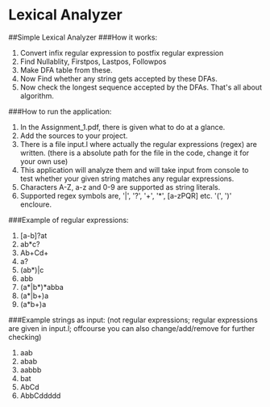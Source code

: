 # Lexical Analyzer
##Simple Lexical Analyzer
###How it works:
1. Convert infix regular expression to postfix regular expression
2. Find Nullablity, Firstpos, Lastpos, Followpos
3. Make DFA table from these.
4. Now Find whether any string gets accepted by these DFAs.
5. Now check the longest sequence accepted by the DFAs.
    That's all about algorithm.

###How to run the application: 
1. In the Assignment_1.pdf, there is given what to do at a glance.
2. Add the sources to your project.
3. There is a file input.l where actually the regular expressions (regex) are written. 
    (there is a absolute path for the file in the code, change it for your own use)
4. This application will analyze them and will take input from console to test whether your 
    given string matches any regular expressions.
5. Characters A-Z, a-z and 0-9 are supported as string literals.
6. Supported regex symbols are, '|', '?', '+', '*', [a-zPQR] etc. '(', ')' encloure.

###Example of regular expressions:
1. [a-b]?at
2. ab*c?
3. Ab+Cd+
4. a?
5. (ab*)|c
6. abb
7. (a*|b*)*abba
8. (a*|b+)a
9. (a*b+)a

###Example strings as input:
    (not regular expressions; regular expressions are given in input.l; 
    offcourse you can also change/add/remove for further checking)
1. aab
2. abab
3. aabbb
4. bat
5. AbCd
6. AbbCddddd
